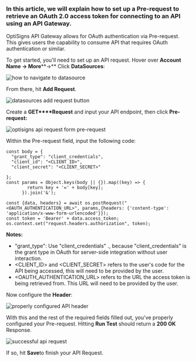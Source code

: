 ### In this article, we will explain how to set up a Pre-request to retrieve an OAuth 2.0 access token for connecting to an API using an API Gateway.

OptiSigns API Gateway allows for OAuth authentication via Pre-request. This gives users the capability to consume API that requires OAuth authentication or similar.

To get started, you'll need to set up an API request. Hover over **Account Name → More****→** Click **DataSources**:

![how to navigate to datasource](https://support.optisigns.com/hc/article_attachments/39080869728915)

From there, hit **Add Request**.

![datasources add request button](https://support.optisigns.com/hc/article_attachments/39080900410515)

Create a **GET****Request** and input your API endpoint, then click **Pre-request:**

![optisigns api request form pre-request](https://support.optisigns.com/hc/article_attachments/39080869729555)

Within the Pre-request field, input the following code:

```
const body = {  
  "grant_type": "client_credentials",  
  "client_id": "<CLIENT_ID>",  
  "client_secret": "<CLIENT_SECRET>"  
  
};  
const params = Object.keys(body || {}).map((key) => {  
        return key + '=' + body[key];  
      }).join('&');  
  
const {data, headers} = await os.postRequest("<OAUTH_AUTHENTICATION_URL>", params,{headers: {'content-type': 'application/x-www-form-urlencoded'}});  
const token = 'Bearer' + data.access_token;  
os.context.set("request.headers.authorization", token);
```

**Notes:**

* "grant\_type": Use "client\_credentials" ., because "client\_credentials" is the grant type in OAuth for server-side integration without user interaction.
* <CLIENT\_ID> and <CLIENT\_SECRET> refers to the user's code for the API being accessed, this will need to be provided by the user.
* <OAUTH\_AUTHENTICATION\_URL> refers to the URL the access token is being retrieved from. This URL will need to be provided by the user.

Now configure the **Header**:

![properly configured API header](https://support.optisigns.com/hc/article_attachments/39080900411795)

With this and the rest of the required fields filled out, you've properly configured your Pre-request. Hitting **Run Test** should return a **200 OK** Response.

![successful api request](https://support.optisigns.com/hc/article_attachments/39080869736211)

If so, hit **Save**to finish your API Request.
